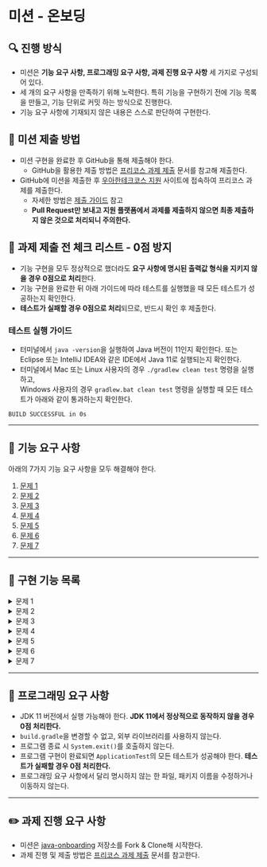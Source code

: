 # 미션 - 온보딩

## 🔍 진행 방식

- 미션은 **기능 요구 사항, 프로그래밍 요구 사항, 과제 진행 요구 사항** 세 가지로 구성되어 있다.
- 세 개의 요구 사항을 만족하기 위해 노력한다. 특히 기능을 구현하기 전에 기능 목록을 만들고, 기능 단위로 커밋 하는 방식으로 진행한다.
- 기능 요구 사항에 기재되지 않은 내용은 스스로 판단하여 구현한다.

## 📮 미션 제출 방법

- 미션 구현을 완료한 후 GitHub을 통해 제출해야 한다.
    - GitHub을 활용한 제출 방법은 [프리코스 과제 제출](https://github.com/woowacourse/woowacourse-docs/tree/master/precourse) 문서를 참고해
      제출한다.
- GitHub에 미션을 제출한 후 [우아한테크코스 지원](https://apply.techcourse.co.kr) 사이트에 접속하여 프리코스 과제를 제출한다.
    - 자세한 방법은 [제출 가이드](https://github.com/woowacourse/woowacourse-docs/tree/master/precourse#제출-가이드) 참고
    - **Pull Request만 보내고 지원 플랫폼에서 과제를 제출하지 않으면 최종 제출하지 않은 것으로 처리되니 주의한다.**

## 🚨 과제 제출 전 체크 리스트 - 0점 방지

- 기능 구현을 모두 정상적으로 했더라도 **요구 사항에 명시된 출력값 형식을 지키지 않을 경우 0점으로 처리**한다.
- 기능 구현을 완료한 뒤 아래 가이드에 따라 테스트를 실행했을 때 모든 테스트가 성공하는지 확인한다.
- **테스트가 실패할 경우 0점으로 처리**되므로, 반드시 확인 후 제출한다.

### 테스트 실행 가이드

- 터미널에서 `java -version`을 실행하여 Java 버전이 11인지 확인한다. 또는 Eclipse 또는 IntelliJ IDEA와 같은 IDE에서 Java 11로 실행되는지 확인한다.
- 터미널에서 Mac 또는 Linux 사용자의 경우 `./gradlew clean test` 명령을 실행하고,   
  Windows 사용자의 경우  `gradlew.bat clean test` 명령을 실행할 때 모든 테스트가 아래와 같이 통과하는지 확인한다.

```
BUILD SUCCESSFUL in 0s
```

---

## 🚀 기능 요구 사항
아래의 7가지 기능 요구 사항을 모두 해결해야 한다.

1. [문제 1](./docs/PROBLEM1.md)
2. [문제 2](./docs/PROBLEM2.md)
3. [문제 3](./docs/PROBLEM3.md)
4. [문제 4](./docs/PROBLEM4.md)
5. [문제 5](./docs/PROBLEM5.md)
6. [문제 6](./docs/PROBLEM6.md)
7. [문제 7](./docs/PROBLEM7.md)

---
## 🚀 구현 기능 목록

<details>
<summary>문제 1</summary>
<div markdown="1">

- 조건을 만족하는 지 점검
- 각 입력값을 더하거나 곱한 값을 배열로 생성한 후 정렬
- 가장 큰 값을 비교하여 result 출력


</div>
</details>

<details>
<summary>문제 2</summary>
<div markdown="1">

- 입력 문자열을 분리하여 배열로 저장한 후 리스트로 변환
- while문을 진행하여 리스트에서 연속적으로 중복되는 문자열은 삭제
  - 모두 중복되어 문자열이 없거나 더이상 중복되는 문자열이 없을 경우 반복문 빠져나옴
- 리스트의 문자열을 합쳐서 출력 

</div>
</details>

<details>
<summary>문제 3</summary>
<div markdown="1">

- 입력 값까지 for문 진행
  - number를 Strgin형태로 변환 후 3,6,9를 포함하였다면 문자열 배열로 변환
  - 배열의 길이만큼 반복문을 진행하며 3,6,9를 포함하였는지 판별
    - 포함하였다면 answer += 1
- answer 값 출력

</div>
</details>

<details>
<summary>문제 4</summary>
<div markdown="1">

- map에 반대되는 알파벳들을 쌍 형태로 저장
  - for문을 진행하며 아스키코드를 변환하여 저장
- 입력 문자열의 반대 문자열 저장하기 
  - 문자열이 알파벳으로만 이루어졌는지 확인
  - 입력 문자열을 배열 형태로 분할하여 저장, 변환하여 string을 담을 배열 선언
  - 배열의 문자를 key 값으로 갖는 value를 answerArr에 담는 메소드 선언
    - for문을 진행하며 key 값에 맞는 value를 배열에 저장
    - 대문자일 경우 대문자, 소문자일 경우 소문자로 배열에 저장
- answerArr의 문자열을 합쳐서 출력

</div>
</details>

<details>
<summary>문제 5</summary>
<div markdown="1">

- 화폐 단위를 순서대로 배열로 저장
- for문을 진행하며 화폐 개수를 리스트에 추가
  - money를 화폐 단위의 배열값으로 나눠서 얻은 몫을 리스트에 추가
  - 나눈 나머지 값을 money로 for문 진행
- 리스트 출력


</div>
</details>

<details>
<summary>문제 6</summary>
<div markdown="1">

- for문을 진행하며 리스트에서 닉네임을 추출하여 비교 후 이메일을 리스트에 추가 
  - 비교하려는 두 닉네임 변수 생성
  - 닉네임이 중복된 문자를 포함하는지 확인하는 메소드 실행 
    - 두 닉네임이 조건에 맞는 지 확인
    - 조건에 맞다면 for문을 활용해 닉네임의 두글자씩을 비교
    
      -> (처음에는 0,1번째 문자, 다음은 1, 2번째 문자, ...)
    - indexOf 의 값이 -1이 아니라면 (닉네임을 포함하고 있다면) 해당 닉네임을 가지는 이메일들의 변수 생성
    - 이메일을 리스트에 추가하는 메소드 실행
      - 이메일이 조건에 맞는 지 확인
      - 조건에 맞는 이메일이 리스트에 존재하지 않는다면 리스트에 추가
- 리스트를 오름차순으로 정렬
- 리스트 출력


</div>
</details>

<details>
<summary>문제 7</summary>
<div markdown="1">

- 리스트에서 유저의 친구들 가져오기
  - 유저의 친구를 담을 List 선언
  - for문을 진행하며 유저가 포함되어 있는 리스트에서 친구를 리스트에 추가
- 유저 친구들과 함께 아는 친구들에게 점수 부여 및 Map에 추가
  - 친구이름과 점수를 담을 Map 선언
  - for문을 진행하며 유저의 친구를 포함하는 리스트에서 함께 아는 친구를 리스트에 추가
    - 유저 자신과 이미 친구인 사람은 제외
    - Map에 친구를 처음 추가할 때 -> ("이름", 10)
    - 이미 Map에 있을 때는 점수 +10 하여 추가
- 방문 리스트의 친구에게 점수 부여 및 Map에 추가
  - for문을 진행하며 방문자를 Map에 추가
    - 이미 친구인 방문자는 추가하지 않음
    - Map에 친구를 처음 추가할 때 -> ("이름", 1)
    - 이미 Map에 있을 때는 점수 +1 하여 추가
- Map에서 점수가 높은 순으로 정렬, 점수가 같다면 이름순으로 정렬
- 최대 5명의 친구 이름 출력
  - 정렬한 Map의 길이와 5중 더 작은 개수만큼 for문을 진행하며 출력

</div>
</details>

---
## 🎯 프로그래밍 요구 사항

- JDK 11 버전에서 실행 가능해야 한다. **JDK 11에서 정상적으로 동작하지 않을 경우 0점 처리한다.**
- `build.gradle`을 변경할 수 없고, 외부 라이브러리를 사용하지 않는다.
- 프로그램 종료 시 `System.exit()`를 호출하지 않는다.
- 프로그램 구현이 완료되면 `ApplicationTest`의 모든 테스트가 성공해야 한다. **테스트가 실패할 경우 0점 처리한다.**
- 프로그래밍 요구 사항에서 달리 명시하지 않는 한 파일, 패키지 이름을 수정하거나 이동하지 않는다.

---

## ✏️ 과제 진행 요구 사항

- 미션은 [java-onboarding](https://github.com/woowacourse-precourse/java-onboarding) 저장소를 Fork & Clone해 시작한다.
- 과제 진행 및 제출 방법은 [프리코스 과제 제출](https://github.com/woowacourse/woowacourse-docs/tree/master/precourse) 문서를 참고한다.
